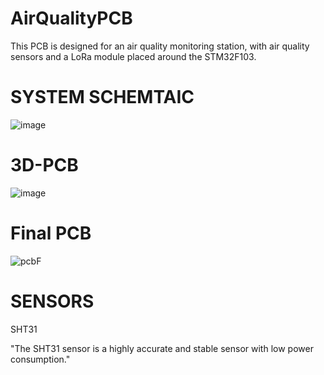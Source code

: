 # AirQualityPCB
This PCB is designed for an air quality monitoring station, with air quality sensors and a LoRa module placed around the STM32F103.
# SYSTEM SCHEMTAIC
![image](https://github.com/user-attachments/assets/5f64dab5-6f53-4f6f-a770-6e3810ecd43c)
# 3D-PCB
![image](https://github.com/user-attachments/assets/6b47943f-e7ff-4c5b-8434-3a541b901fd1)
# Final PCB 
![pcbF](https://github.com/user-attachments/assets/fe26fb20-f344-4d75-8cdc-0c522a31c866)

 # SENSORS

SHT31 

"The SHT31 sensor is a highly accurate and stable sensor with low power consumption."
